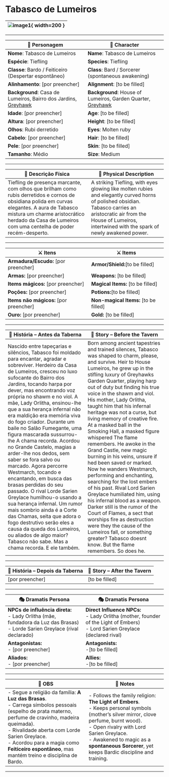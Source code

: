# Tabasco de Lumeiros


| ![image1](assets/pc/pc_blank.png){ width=200 } |
| ---------------------------------------------- |

---

| **🧙 Personagem**                | **🧙 Character**               |
| -------------------------------- | ------------------------------ |
| **Nome**: Tabasco de Lumeiros        | **Name**:  Tabasco de Lumeiros      |
| **Espécie**:  Tiefling    | **Species**:  Tiefling   |
| **Classe**:  Bardo / Feiticeiro (Despertar espontâneo) | **Class**:  Bard / Sorcerer (spontaneous awakening)     |
| **Alinhamento**: [por preencher] | **Alignment**: [to be filled]  |
| **Background**: Casa de Lumeiros, Bairro dos Jardins, [Greyhawk](free_city_of_greyhawk.md)  | **Background**: House of Lumeiros, Garden Quarter, [Greyhawk](free_city_of_greyhawk.md) |
| **Idade**: [por preencher]       | **Age**: [to be filled]        |
| **Altura**: [por preencher]      | **Height**: [to be filled]     |
| **Olhos**: Rubi derretido       | **Eyes**: Molten ruby        |
| **Cabelo**: [por preencher]       | **Hair**: [to be filled]       |
| **Pele**: [por preencher]       | **Skin**: [to be filled]       |
| **Tamanho**:  Médio    | **Size**:  Medium      |

---

| **📜 Descrição Física** | **📜 Physical Description** |
| ----------------------- | --------------------------- |
| Tiefling de presença marcante, com olhos que brilham como rubis derretidos e cornos de obsidiana polida em curvas elegantes. A aura de Tabasco mistura um charme aristocrático herdado da Casa de Lumeiros com uma centelha de poder recém-desperto. | A striking Tiefling, with eyes glowing like molten rubies and elegantly curved horns of polished obsidian. Tabasco carries an aristocratic air from the House of Lumeiros, intertwined with the spark of newly awakened power. |

---

| **⚔️ Itens**             | **⚔️ Items**                         |
| ---------------------- | ------------------------------ |
| **Armadura/Escudo:** [por preencher] | **Armor/Shield:**[to be filled]  |
| **Armas:** [por preencher] | **Weapons:** [to be filled] |
| **Items mágicos:** [por preencher] | **Magical Items:** [to be filled] |
| **Poções:** [por preencher] |**Potions:**[to be filled] |
| **Items não mágicos:** [por preencher]  | **Non-magical Items:** [to be filled] |
| **Ouro:** [por preencher] | **Gold:** [to be filled] |

---

| **📖 História – Antes da Taberna**                                                                                                                                                                                                                                                                                                                                                                                                                                                                                                                                                                                                                                                                                                                                                                                                                                                                                                              | **📖 Story – Before the Tavern**                                                                                                                                                                                                                                                                                                                                                                                                                                                                                                                                                                                                                                                                                                                                                                                                                                                                                                                                                           |
| ----------------------------------------------------------------------------------------------------------------------------------------------------------------------------------------------------------------------------------------------------------------------------------------------------------------------------------------------------------------------------------------------------------------------------------------------------------------------------------------------------------------------------------------------------------------------------------------------------------------------------------------------------------------------------------------------------------------------------------------------------------------------------------------------------------------------------------------------------------------------------------------------------------------------------------------------- | ------------------------------------------------------------------------------------------------------------------------------------------------------------------------------------------------------------------------------------------------------------------------------------------------------------------------------------------------------------------------------------------------------------------------------------------------------------------------------------------------------------------------------------------------------------------------------------------------------------------------------------------------------------------------------------------------------------------------------------------------------------------------------------------------------------------------------------------------------------------------------------------------------------------------------------------------------------------------------------------ |
| Nascido entre tapeçarias e silêncios, Tabasco foi moldado para encantar, agradar e sobreviver. Herdeiro da Casa de Lumeiros, cresceu no luxo sufocante do Bairro dos Jardins, tocando harpa por dever, mas encontrando voz própria no shawm e no viol. A mãe, Lady Orlitha, ensinou-lhe que a sua herança infernal não era maldição  era memória viva do fogo criador. Durante um baile no Salão Fumegante, uma figura mascarada sussurrou-lhe A chama recorda. Acordou no Grande Castelo, magias a arder-lhe nos dedos, sem saber se fora salvo ou marcado. Agora percorre Westmarch, tocando e encantando, em busca das brasas perdidas do seu passado. O rival Lorde Sarien Greylace humilhou-o usando a sua herança infernal. Um rumor mais sombrio ainda é a Corte das Chamas, seita que adora o fogo destrutivo  serão eles a causa da queda dos Lumeiros, ou aliados de algo maior? Tabasco não sabe. Mas a chama recorda. E ele também. | Born among ancient tapestries and trained silences, Tabasco was shaped to charm, please, and survive. Heir to House Lumeiros, he grew up in the stifling luxury of Greyhawks Garden Quarter, playing harp out of duty but finding his true voice in the shawm and viol. His mother, Lady Orlitha, taught him that his infernal heritage was not a curse, but living memory of creative fire. At a masked ball in the Smoking Hall, a masked figure whispered The flame remembers. He awoke in the Grand Castle, new magic burning in his veins, unsure if hed been saved or marked. Now he wanders Westmarch, performing and enchanting, searching for the lost embers of his past. Rival Lord Sarien Greylace humiliated him, using his infernal blood as a weapon. Darker still is the rumor of the Court of Flames, a sect that worships fire as destruction  were they the cause of the Lumeiros fall, or something greater? Tabasco doesnt know. But the flame remembers. So does he. |

---

| **📖 História – Depois da Taberna** | **📖 Story – After the Tavern** |
| ----------------------------------- | -------------------------------- |
| [por preencher]                     | [to be filled]                 |

---

| **🎭 Dramatis Persona** | **🎭 Dramatis Persona**     |
| ---------------------------------------------------------- | ---------------------------------------------------- |
| **NPCs de influência direta:**  <br>- Lady Orlitha (mãe, fundadora da Luz das Brasas)<br>- Lorde Sarien Greylace (rival declarado) | **Direct Influence NPCs:**  <br>- Lady Orlitha (mother, founder of the Light of Embers)<br>- Lord Sarien Greylace (declared rival)   |
| **Antagonistas:**  <br>- [por preencher]<br> | **Antagonists:**  <br>-[to be filled]   |
| **Aliados:**  <br>- [por preencher] | **Allies:**  <br>-[to be filled]   |

---

| **🔮 OBS** | **🔮 Notes** |
| ---------- | ------------ |
| - Segue a religião da família: **A Luz das Brasas**.<br>- Carrega símbolos pessoais (espelho de prata materno, perfume de cravinho, madeira queimada).<br>- Rivalidade aberta com Lorde Sarien Greylace.<br>- Acordou para a magia como **Feiticeiro espontâneo**, mas mantém treino e disciplina de Bardo.   | - Follows the family religion: **The Light of Embers**.<br>- Keeps personal symbols (mother’s silver mirror, clove perfume, burnt wood).<br>- Open rivalry with Lord Sarien Greylace.<br>- Awakened to magic as a **spontaneous Sorcerer**, yet keeps Bardic discipline and training.     |

---

